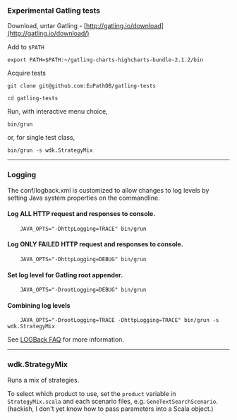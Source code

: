 
### Experimental Gatling tests

Download, untar Gatling - [http://gatling.io/download](http://gatling.io/download/)

Add to `$PATH`

    export PATH=$PATH:~/gatling-charts-highcharts-bundle-2.1.2/bin

Acquire tests

    git clone git@github.com:EuPathDB/gatling-tests

    cd gatling-tests
    
Run, with interactive menu choice,

    bin/grun

or, for single test class,

    bin/grun -s wdk.StrategyMix 
    
    
----

### Logging

The conf/logback.xml is customized to allow changes to log levels by setting
Java system properties on the commandline.

#### Log ALL HTTP request and responses to console.

        JAVA_OPTS="-DhttpLogging=TRACE" bin/grun

#### Log  ONLY FAILED HTTP request and responses to console.

        JAVA_OPTS="-DhttpLogging=DEBUG" bin/grun

#### Set log level for Gatling root appender.

        JAVA_OPTS="-DrootLogging=DEBUG" bin/grun

#### Combining log levels

        JAVA_OPTS="-DrootLogging=TRACE -DhttpLogging=TRACE" bin/grun -s wdk.StrategyMix 

See
[LOGBack FAQ](http://logback.qos.ch/faq.html#overrideFromCL) for more 
information.

----

### wdk.StrategyMix

Runs a mix of strategies.

To select which product to use, set the `product` variable in `StrategyMix.scala` and each scenario files, 
e.g. `GeneTextSearchScenario`. (hackish, I don't yet know how to pass parameters
into a Scala object.)


